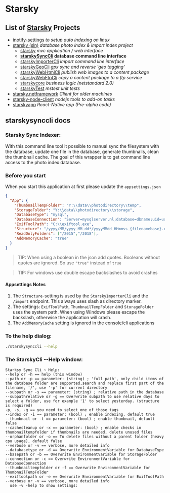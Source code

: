 # Starsky
## List of [Starsky](../../readme.md) Projects
 * [inotify-settings](../../inotify-settings/readme.md) _to setup auto indexing on linux_
 * [starsky (sln)](../../starsky/readme.md) _database photo index & import index project_
    * [starsky](../../starsky/starsky/readme.md)  _mvc application / web interface_
    * __[starskySyncCli](../../starsky/starskysynccli/readme.md)  database command line interface__
    * [starskyImporterCli](../../starsky/starskyimportercli/readme.md)  _import command line interface_
    * [starskyGeoCli](../../starsky/starskygeocli/readme.md)  _gpx sync and reverse 'geo tagging'_
    * [starskyWebHtmlCli](../../starsky/starskywebhtmlcli/readme.md)  _publish web images to a content package_
    * [starskyWebFtpCli](../../starsky/starskywebftpcli/readme.md)  _copy a content package to a ftp service_
    * [starskycore](../../starsky/starskycore/readme.md) _business logic (netstandard 2.0)_
    * [starskyTest](../../starsky/starskytest/readme.md)  _mstest unit tests_
 * [starsky.netframework](../../starsky.netframework/readme.md) _Client for older machines_
 * [starsky-node-client](../../starsky-node-client/readme.md) _nodejs tools to add-on tasks_
 * [starskyapp](../../starskyapp/readme.md) _React-Native app (Pre-alpha code)_

## starskysynccli docs

### Starsky Sync Indexer:
With this command line tool it possible to manual sync the filesystem with the database, update one file in the database, generate thumbnails, clean the thumbnail cache. The goal of this wrapper is to get command line access to the photo index database.

### Before you start

When you start this application at first please update the `appsettings.json`

```json
{
  "App": {
    "ThumbnailTempFolder": "Y:\\data\\photodirectory\\temp",
    "StorageFolder": "Y:\\data\\photodirectory\\storage",
    "DatabaseType": "mysql",
    "DatabaseConnection": "Server=mysqlserver.nl;database=dbname;uid=username;pwd=password;",
    "ExifToolPath": "C:\\exiftool.exe",
    "Structure": "/yyyy/MM/yyyy_MM_dd*/yyyyMMdd_HHmmss_{filenamebase}.ext",
    "ReadOnlyFolders": ["/2015","/2018"],
    "AddMemoryCache": "true"
  }
}
```

>    TIP: When using a boolean in the json add quotes. Booleans without quotes are ignored. So use `"true"` instead of `true`

>   TIP: For windows use double escape backslashes to avoid crashes

#### Appsettings Notes
1.  The `Structure`-setting is used by the `StarskyImporterCli` and the `/import` endpoint. This always uses slash as directory marker.
2.  The settings: `ExifToolPath`, `ThumbnailTempFolder` and  `StorageFolder` uses the system path.
When using Windows please escape the backslash, otherwise the application will crash.
3.  The `AddMemoryCache` setting is ignored in the console/cli applications


### To the help dialog:
```sh
./starskysynccli --help
```

### The StarskyCli --Help window:
```
Starksy Sync Cli ~ Help:
--help or -h == help (this window)
--path or -p == parameter: (string) ; 'full path', only child items of the database folder are supported,search and replace first part of the filename, '/', use '-p' for current directory
--subpath or -s == parameter: (string) ; relative path in the database
--subpathrelative or -g == Overwrite subpath to use relative days to select a folder, use for example '1' to select yesterday. (structure is required)
-p, -s, -g == you need to select one of those tags
--index or -i == parameter: (bool) ; enable indexing, default true
--thumbnail or -t == parameter: (bool) ; enable thumbnail, default false
--cachecleanup or -x == parameter: (bool) ; enable checks in thumbnailtempfolder if thumbnails are needed, delete unused files
--orphanfolder or -o == To delete files without a parent folder (heavy cpu usage), default false
--verbose or -v == verbose, more detailed info
--databasetype or -d == Overwrite EnvironmentVariable for DatabaseType
--basepath or -b == Overwrite EnvironmentVariable for StorageFolder
--connection or -c == Overwrite EnvironmentVariable for DatabaseConnection
--thumbnailtempfolder or -f == Overwrite EnvironmentVariable for ThumbnailTempFolder
--exiftoolpath or -e == Overwrite EnvironmentVariable for ExifToolPath
--verbose or -v == verbose, more detailed info
  use -v -help to show settings:
```
